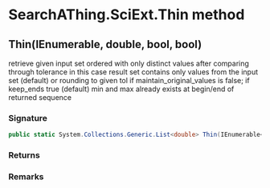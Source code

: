 # SearchAThing.SciExt.Thin method
## Thin(IEnumerable<double>, double, bool, bool)
retrieve given input set ordered with only distinct values after comparing through tolerance
            in this case result set contains only values from the input set (default) or rounding to given tol if maintain_original_values is false;
            if keep_ends true (default) min and max already exists at begin/end of returned sequence

### Signature
```csharp
public static System.Collections.Generic.List<double> Thin(IEnumerable<double> input, double tol, bool keep_ends = True, bool maintain_original_values = True)
```
### Returns

### Remarks

